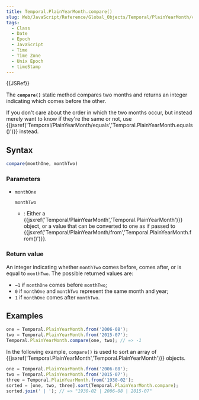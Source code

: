 ```yaml
---
title: Temporal.PlainYearMonth.compare()
slug: Web/JavaScript/Reference/Global_Objects/Temporal/PlainYearMonth/compare
tags:
  - Class
  - Date
  - Epoch
  - JavaScript
  - Time
  - Time Zone
  - Unix Epoch
  - timeStamp
---
```

{{JSRef}}

The **`compare()`** static method compares two months and returns an integer
indicating which comes before the other.

If you don't care about the order in which the two months occur, but instead
merely want to know if they're the same or not, use
{{jsxref('Temporal/PlainYearMonth/equals','Temporal.PlainYearMonth.equals()')}}
instead.

## Syntax

```js
compare(monthOne, monthTwo)
```

### Parameters

- `monthOne`

  `monthTwo`

  - : Either a
    {{jsxref('Temporal/PlainYearMonth','Temporal.PlainYearMonth')}}
    object, or a value that can be converted to one as if passed to
    {{jsxref('Temporal/PlainYearMonth/from','Temporal.PlainYearMonth.from()')}}.

### Return value

An integer indicating whether `monthTwo` comes before, comes after, or is equal
to `monthTwo`. The possible returned values are:

- `−1` if `monthOne` comes before `monthTwo`;
- `0` if `monthOne` and `monthTwo` represent the same month and year;
- `1` if `monthOne` comes after `monthTwo`.

## Examples

```js
one = Temporal.PlainYearMonth.from('2006-08');
two = Temporal.PlainYearMonth.from('2015-07');
Temporal.PlainYearMonth.compare(one, two); // => -1
```

In the following example, `compare()` is used to sort an array of
{{jsxref('Temporal.PlainYearMonth','Temporal.PlainYearMonth')}}
objects.

```js
one = Temporal.PlainYearMonth.from('2006-08');
two = Temporal.PlainYearMonth.from('2015-07');
three = Temporal.PlainYearMonth.from('1930-02');
sorted = [one, two, three].sort(Temporal.PlainYearMonth.compare);
sorted.join(' | '); // => "1930-02 | 2006-08 | 2015-07"
```

